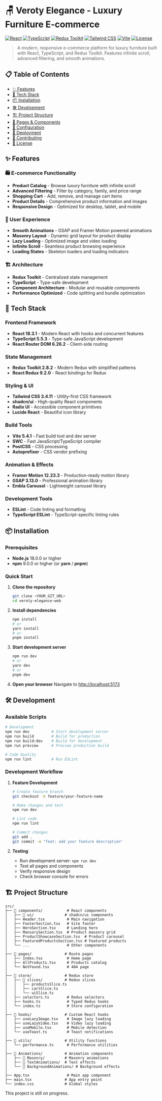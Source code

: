 # 🪑 Veroty Elegance - Luxury Furniture E-commerce

[![React](https://img.shields.io/badge/React-18.3.1-blue.svg)](https://reactjs.org/)
[![TypeScript](https://img.shields.io/badge/TypeScript-5.5.3-blue.svg)](https://www.typescriptlang.org/)
[![Redux Toolkit](https://img.shields.io/badge/Redux%20Toolkit-2.8.2-purple.svg)](https://redux-toolkit.js.org/)
[![Tailwind CSS](https://img.shields.io/badge/Tailwind%20CSS-3.4.11-38B2AC.svg)](https://tailwindcss.com/)
[![Vite](https://img.shields.io/badge/Vite-5.4.1-646CFF.svg)](https://vitejs.dev/)
[![License](https://img.shields.io/badge/License-MIT-green.svg)](LICENSE)

> A modern, responsive e-commerce platform for luxury furniture built with React, TypeScript, and Redux Toolkit. Features infinite scroll, advanced filtering, and smooth animations.

## 📋 Table of Contents

- [✨ Features](#-features)
- [🚀 Tech Stack](#-tech-stack)
- [📦 Installation](#-installation)
- [🛠️ Development](#️-development)
- [🏗️ Project Structure](#️-project-structure)
- [📱 Pages & Components](#-pages--components)
- [🔧 Configuration](#-configuration)
- [🚀 Deployment](#-deployment)
- [🤝 Contributing](#-contributing)
- [📄 License](#-license)

## ✨ Features

### 🛍️ E-commerce Functionality
- **Product Catalog** - Browse luxury furniture with infinite scroll
- **Advanced Filtering** - Filter by category, family, and price range
- **Shopping Cart** - Add, remove, and manage cart items
- **Product Details** - Comprehensive product information and images
- **Responsive Design** - Optimized for desktop, tablet, and mobile

### 🎨 User Experience
- **Smooth Animations** - GSAP and Framer Motion powered animations
- **Masonry Layout** - Dynamic grid layout for product display
- **Lazy Loading** - Optimized image and video loading
- **Infinite Scroll** - Seamless product browsing experience
- **Loading States** - Skeleton loaders and loading indicators

### 🏗️ Architecture
- **Redux Toolkit** - Centralized state management
- **TypeScript** - Type-safe development
- **Component Architecture** - Modular and reusable components
- **Performance Optimized** - Code splitting and bundle optimization

## 🚀 Tech Stack

### Frontend Framework
- **React 18.3.1** - Modern React with hooks and concurrent features
- **TypeScript 5.5.3** - Type-safe JavaScript development
- **React Router DOM 6.26.2** - Client-side routing

### State Management
- **Redux Toolkit 2.8.2** - Modern Redux with simplified patterns
- **React Redux 9.2.0** - React bindings for Redux

### Styling & UI
- **Tailwind CSS 3.4.11** - Utility-first CSS framework
- **shadcn/ui** - High-quality React components
- **Radix UI** - Accessible component primitives
- **Lucide React** - Beautiful icon library

### Build Tools
- **Vite 5.4.1** - Fast build tool and dev server
- **SWC** - Fast JavaScript/TypeScript compiler
- **PostCSS** - CSS processing
- **Autoprefixer** - CSS vendor prefixing

### Animation & Effects
- **Framer Motion 12.23.3** - Production-ready motion library
- **GSAP 3.13.0** - Professional animation library
- **Embla Carousel** - Lightweight carousel library

### Development Tools
- **ESLint** - Code linting and formatting
- **TypeScript ESLint** - TypeScript-specific linting rules

## 📦 Installation

### Prerequisites
- **Node.js** 18.0.0 or higher
- **npm** 9.0.0 or higher (or **yarn** / **pnpm**)

### Quick Start

1. **Clone the repository**
   ```bash
   git clone <YOUR_GIT_URL>
   cd veroty-elegance-web
   ```

2. **Install dependencies**
   ```bash
   npm install
   # or
   yarn install
   # or
   pnpm install
   ```

3. **Start development server**
   ```bash
   npm run dev
   # or
   yarn dev
   # or
   pnpm dev
   ```

4. **Open your browser**
   Navigate to [http://localhost:5173](http://localhost:5173)

## 🛠️ Development

### Available Scripts

```bash
# Development
npm run dev          # Start development server
npm run build        # Build for production
npm run build:dev    # Build for development
npm run preview      # Preview production build

# Code Quality
npm run lint         # Run ESLint
```

### Development Workflow

1. **Feature Development**
   ```bash
   # Create feature branch
   git checkout -b feature/your-feature-name
   
   # Make changes and test
   npm run dev
   
   # Lint code
   npm run lint
   
   # Commit changes
   git add .
   git commit -m "feat: add your feature description"
   ```

2. **Testing**
   - Run development server: `npm run dev`
   - Test all pages and components
   - Verify responsive design
   - Check browser console for errors

## 🏗️ Project Structure

```
src/
├── 📁 components/           # React components
│   ├── 📁 ui/              # shadcn/ui components
│   ├── Header.tsx          # Main navigation
│   ├── FooterSection.tsx   # Site footer
│   ├── HeroSection.tsx     # Landing hero
│   ├── MansorySection.tsx  # Product masonry grid
│   ├── ProductShowcaseSection.tsx  # Product carousel
│   ├── FeaturedProductsSection.tsx # Featured products
│   └── ...                 # Other components
│
├── 📁 pages/               # Route pages
│   ├── Index.tsx           # Home page
│   ├── AllProducts.tsx     # Products catalog
│   └── NotFound.tsx        # 404 page
│
├── 📁 store/               # Redux store
│   ├── 📁 slices/          # Redux slices
│   │   ├── productsSlice.ts
│   │   ├── cartSlice.ts
│   │   └── uiSlice.ts
│   ├── selectors.ts        # Redux selectors
│   ├── hooks.ts            # Typed Redux hooks
│   └── index.ts            # Store configuration
│
├── 📁 hooks/               # Custom React hooks
│   ├── useLazyImage.tsx    # Image lazy loading
│   ├── useLazyVideo.tsx    # Video lazy loading
│   ├── useMobile.tsx       # Mobile detection
│   └── useToast.ts         # Toast notifications
│
├── 📁 utils/               # Utility functions
│   └── performance.ts      # Performance utilities
│
├── 📁 Animations/          # Animation components
│   ├── 📁 Masonry/         # Masonry animations
│   ├── 📁 TextAnimations/  # Text effects
│   └── 📁 BackgroundAnimations/ # Background effects
│
├── App.tsx                 # Main app component
├── main.tsx               # App entry point
└── index.css              # Global styles
```

This project is still on progress. 